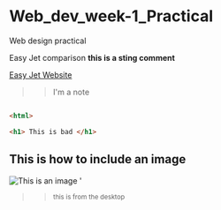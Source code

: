 # Web_dev_week-1_Practical
Web design practical

Easy Jet comparison **this is a sting comment**


[Easy Jet Website](http://www.easyjet.com/en/)
>> I'm a note

```html

<html>

<h1> This is bad </h1>

```

## This is how to include an image
![This is an image](Tulips.jpeg) '
>> <sub> this is from the desktop </sub>

